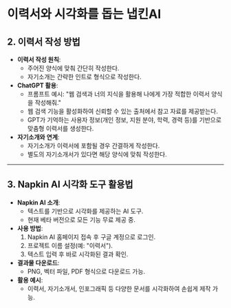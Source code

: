 # 이력서와 시각화를 돕는 냅킨AI

## 2. 이력서 작성 방법
- **이력서 작성 원칙**:
  - 주어진 양식에 맞춰 간단히 작성한다.
  - 자기소개는 간략한 인트로 형식으로 작성한다.
- **ChatGPT 활용**:
  - 프롬프트 예시: "웹 검색과 너의 지식을 활용해 나에게 가장 적합한 이력서 양식을 작성해줘."
  - 웹 검색 기능을 활성화하여 신뢰할 수 있는 출처에서 참고 자료를 제공받는다.
  - GPT가 기억하는 사용자 정보(개인 정보, 지원 분야, 학력, 경력 등)를 기반으로 맞춤형 이력서를 생성한다.
- **자기소개와 연계**:
  - 자기소개가 이력서에 포함될 경우 간결하게 작성한다.
  - 별도의 자기소개서가 있다면 해당 양식에 맞춰 작성한다.

---

## 3. Napkin AI 시각화 도구 활용법
- **Napkin AI 소개**:
  - 텍스트를 기반으로 시각화를 제공하는 AI 도구.
  - 현재 베타 버전으로 모든 기능 무료 제공 중.
- **사용 방법**:
  1. Napkin AI 홈페이지 접속 후 구글 계정으로 로그인.
  2. 프로젝트 이름 설정(예: "이력서").
  3. 텍스트 입력 후 바로 시각화된 결과 확인.
- **결과물 다운로드**:
  - PNG, 벡터 파일, PDF 형식으로 다운로드 가능.
- **활용 예시**:
  - 이력서, 자기소개서, 인포그래픽 등 다양한 문서를 시각화하여 손쉽게 제작 가능.
